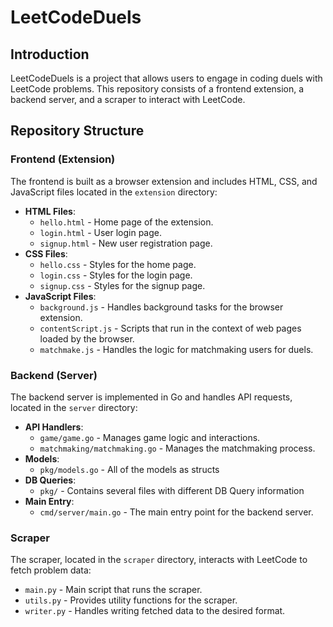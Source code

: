 # LeetCodeDuels

## Introduction
LeetCodeDuels is a project that allows users to engage in coding duels with LeetCode problems. This repository consists of a frontend extension, a backend server, and a scraper to interact with LeetCode.

## Repository Structure

### Frontend (Extension)
The frontend is built as a browser extension and includes HTML, CSS, and JavaScript files located in the `extension` directory:
- **HTML Files**: 
  - `hello.html` - Home page of the extension.
  - `login.html` - User login page.
  - `signup.html` - New user registration page.
- **CSS Files**:
  - `hello.css` - Styles for the home page.
  - `login.css` - Styles for the login page.
  - `signup.css` - Styles for the signup page.
- **JavaScript Files**:
  - `background.js` - Handles background tasks for the browser extension.
  - `contentScript.js` - Scripts that run in the context of web pages loaded by the browser.
  - `matchmake.js` - Handles the logic for matchmaking users for duels.

### Backend (Server)
The backend server is implemented in Go and handles API requests, located in the `server` directory:
- **API Handlers**:
  - `game/game.go` - Manages game logic and interactions.
  - `matchmaking/matchmaking.go` - Manages the matchmaking process.
- **Models**:
  - `pkg/models.go` - All of the models as structs
- **DB Queries**:
  - `pkg/` - Contains several files with different DB Query information
- **Main Entry**:
  - `cmd/server/main.go` - The main entry point for the backend server.

### Scraper
The scraper, located in the `scraper` directory, interacts with LeetCode to fetch problem data:
- `main.py` - Main script that runs the scraper.
- `utils.py` - Provides utility functions for the scraper.
- `writer.py` - Handles writing fetched data to the desired format.
